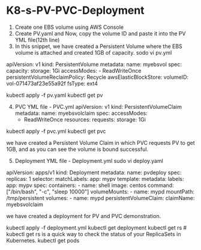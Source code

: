 # K8-s-PV-PVC-Deployment
1. Create one EBS volume using AWS Console
2. Create PV.yaml and Now, copy the volume ID and paste it into the PV YML file(12th line) 
3. In this snippet, we have created a Persistent Volume where the EBS volume is attached and 
created 1GB of capacity.
sodo vi pv.yml

apiVersion: v1
kind: PersistentVolume
metadata:
  name: myebsvol
spec:
  capacity:
    storage: 1Gi
  accessModes:
    - ReadWriteOnce
  persistentVolumeReclaimPolicy: Recycle
  awsElasticBlockStore:
    volumeID: vol-071473af23e55a92f
    fsType: ext4

kubectl apply -f pv.yaml
kubectl get pv

4. PVC YML file - PVC.yml
apiVersion: v1
kind: PersistentVolumeClaim
metadata:
  name: myebsvolclaim
spec:
  accessModes:
    - ReadWriteOnce
  resources:
    requests:
      storage: 1Gi

kubectl apply -f pvc.yml
kubectl get pvc

 we have created a Persistent Volume Claim in which PVC requests PV to get 
1GB, and as you can see the volume is bound successful. 

5. Deployment YML file - Deployment.yml
   sudo vi deploy.yaml

apiVersion: apps/v1
kind: Deployment
metadata:
  name: pvdeploy
spec:
  replicas: 1
  selector:
    matchLabels:
      app: mypv
  template:
    metadata:
      labels:
        app: mypv
    spec:
      containers:
      - name: shell
        image: centos
        command: ["/bin/bash", "-c", "sleep 10000"]
        volumeMounts:
        - name: mypd
          mountPath: /tmp/persistent
      volumes:
      - name: mypd
        persistentVolumeClaim:
          claimName: myebsvolclaim


we have created a deployment for PV and PVC demonstration.

kubectl apply -f deployment.yml
kubectl get deployment
kubectl get rs   #  kubectl get rs is a quick way to check the status of your ReplicaSets in Kubernetes.
kubectl get pods





